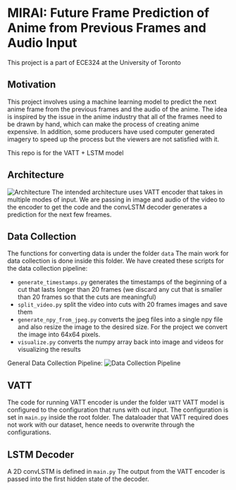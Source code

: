# MIRAI: Future Frame Prediction of Anime from Previous Frames and Audio Input

This project is a part of ECE324 at the University of Toronto

## Motivation
This project involves using a machine learning model to predict the next anime frame from the previous frames and the audio of the anime. The idea is inspired by the issue in the anime industry that all of the frames need to be drawn by hand, which can make the process of creating anime expensive. In addition, some producers have used computer generated imagery to speed up the process but the viewers are not satisfied with it. 

This repo is  for the VATT + LSTM model

## Architecture
![Architecture](https://cdn.discordapp.com/attachments/1068309893171384330/1097281194820907038/Blank_diagram.png)
The intended architecture uses VATT encoder that takes in multiple modes of input. We are passing in image and audio of the video to the encoder to get the code and the convLSTM decoder generates a prediction for the next few freames. 

## Data Collection
The functions for converting data is under the folder `data`
The main work for data collection is done inside this folder.
We have created these scripts for the data collection pipeline:
* `generate_timestamps.py` generates the timestamps of the beginning of a cut that lasts longer than 20 frames (we discard any cut that is smaller than 20 frames so that the cuts are meaningful)
* `split_video.py` split the video into cuts with 20 frames images and save them
* `generate_npy_from_jpeg.py` converts the jpeg files into a single npy file and also resize the image to the desired size. For the project we convert the image into 64x64 pixels.
*  `visualize.py` converts the numpy array back into image and videos for visualizing the results

General Data Collection Pipeline:
![Data Collection Pipeline](https://cdn.discordapp.com/attachments/1068310042908041297/1096509083785383946/data_processing.png)



## VATT
The code for running VATT encoder is under the folder `VATT`
VATT model is configured to the configuration that runs with out input. The configuration is set in `main.py` inside the root folder. The dataloader that VATT required does not work with our dataset, hence needs to overwrite through the configurations.

## LSTM Decoder
A 2D convLSTM is defined in `main.py`
The output from the VATT encoder is passed into the first hidden state of the decoder.